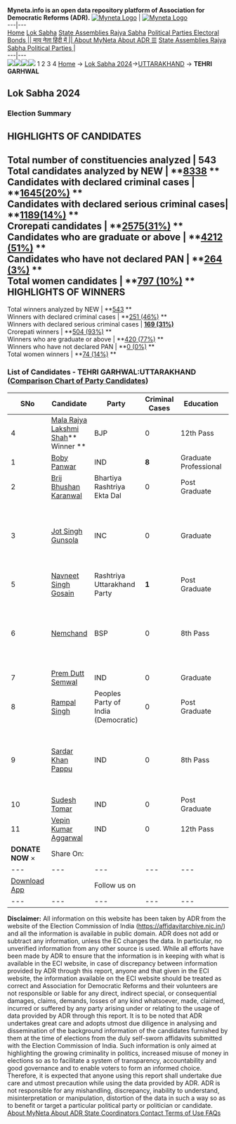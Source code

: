 **Myneta.info is an open data repository platform of Association for Democratic Reforms (ADR).**
[![Myneta Logo](https://www.myneta.info/lib/img/myneta-logo.png)](https://www.myneta.info/) | [![Myneta Logo](https://www.myneta.info/lib/img/adr-logo.png)](https://adrindia.org)  
---|---  
[Home](https://www.myneta.info/) [Lok Sabha](https://www.myneta.info/#ls "Lok Sabha") [ State Assemblies ](https://www.myneta.info/#sa "State Assemblies") [Rajya Sabha](https://www.myneta.info/#rs "Rajya Sabha") [Political Parties ](https://www.myneta.info/party "Political Parties") [ Electoral Bonds ](https://www.myneta.info/electoral_bonds "Electoral Bonds") [ || माय नेता हिंदी में || ](https://translate.google.co.in/translate?prev=hp&hl=en&js=y&u=www.myneta.info&sl=en&tl=hi&history_state0=) [ About MyNeta ](https://adrindia.org/content/about-myneta) [ About ADR ](https://adrindia.org/about-adr/who-we-are) [☰](javascript:void\(0\))
[ State Assemblies ](https://www.myneta.info/#sa "State Assemblies") [ Rajya Sabha ](https://www.myneta.info/#rs "Rajya Sabha") [ Political Parties ](https://www.myneta.info/party "Political Parties")
|   
---|---  
![](https://www.myneta.info/lib/img/banner/banner-1.png)![](https://www.myneta.info/lib/img/banner/banner-2.png)![](https://www.myneta.info/lib/img/banner/banner-3.png)![](https://www.myneta.info/lib/img/banner/banner-4.png)
1  2  3  4 
[Home](https://www.myneta.info/) → [Lok Sabha 2024](https://www.myneta.info/LokSabha2024/)→[UTTARAKHAND](https://www.myneta.info/LokSabha2024/index.php?action=show_constituencies&state_id=34) → **TEHRI GARHWAL**
### 
## Lok Sabha 2024
###  Election Summary 
HIGHLIGHTS OF CANDIDATES  
---  
Total number of constituencies analyzed |  543   
Total candidates analyzed by NEW | **[8338](https://www.myneta.info/LokSabha2024/index.php?action=summary&subAction=candidates_analyzed&sort=candidate#summary) **  
Candidates with declared criminal cases | **[1645(20%)](https://www.myneta.info/LokSabha2024/index.php?action=summary&subAction=crime&sort=candidate#summary) **  
Candidates with declared serious criminal cases| **[1189(14%)](https://www.myneta.info/LokSabha2024/index.php?action=summary&subAction=serious_crime&sort=candidate#summary) **  
Crorepati candidates | **[2575(31%)](https://www.myneta.info/LokSabha2024/index.php?action=summary&subAction=crorepati&sort=candidate#summary) **  
Candidates who are graduate or above | **[4212 (51%)](https://www.myneta.info/LokSabha2024/index.php?action=summary&subAction=education&sort=candidate#summary) **  
Candidates who have not declared PAN | **[264 (3%)](https://www.myneta.info/LokSabha2024/index.php?action=summary&subAction=without_pan&sort=candidate#summary) **  
Total women candidates | **[797 (10%)](https://www.myneta.info/LokSabha2024/index.php?action=summary&subAction=women_candidate&sort=candidate#summary) **  
HIGHLIGHTS OF WINNERS  
---  
Total winners analyzed by NEW | **[543](https://www.myneta.info/LokSabha2024/index.php?action=summary&subAction=winner_analyzed&sort=candidate#summary) **  
Winners with declared criminal cases | **[251 (46%)](https://www.myneta.info/LokSabha2024/index.php?action=summary&subAction=winner_crime&sort=candidate#summary) **  
Winners with declared serious criminal cases | **[169 (31%)](https://www.myneta.info/LokSabha2024/index.php?action=summary&subAction=winner_serious_crime&sort=candidate#summary)**  
Crorepati winners | **[504 (93%)](https://www.myneta.info/LokSabha2024/index.php?action=summary&subAction=winner_crorepati&sort=candidate#summary) **  
Winners who are graduate or above | **[420 (77%)](https://www.myneta.info/LokSabha2024/index.php?action=summary&subAction=winner_education&sort=candidate#summary) **  
Winners who have not declared PAN | **[0 (0%)](https://www.myneta.info/LokSabha2024/index.php?action=summary&subAction=winner_without_pan&sort=candidate#summary) **  
Total women winners | **[74 (14%)](https://www.myneta.info/LokSabha2024/index.php?action=summary&subAction=winner_women&sort=candidate#summary) **  
### List of Candidates - TEHRI GARHWAL:UTTARAKHAND ([Comparison Chart of Party Candidates](https://www.myneta.info/LokSabha2024/comparisonchart.php?constituency_id=443))
SNo | Candidate| Party| Criminal Cases| Education| Age| Total Assets| Liabilities  
---|---|---|---|---|---|---|---  
4  | [Mala Rajya Lakshmi Shah](https://www.myneta.info/LokSabha2024/candidate.php?candidate_id=283)** Winner ** | BJP | 0 | 12th Pass| 73 | Rs 2,06,87,39,424 ~ 206 Crore+ | Rs 17,90,00,000 ~ 17 Crore+  
1  | [Boby Panwar](https://www.myneta.info/LokSabha2024/candidate.php?candidate_id=83) | IND | **8** | Graduate Professional| 26 | Rs 1,46,581 ~ 1 Lacs+ | Rs 1,60,000 ~ 1 Lacs+  
2  | [Brij Bhushan Karanwal](https://www.myneta.info/LokSabha2024/candidate.php?candidate_id=1005) | Bhartiya Rashtriya Ekta Dal | 0 | Post Graduate| 46 | Rs 7,46,10,000 ~ 7 Crore+ | Rs 8,30,000 ~ 8 Lacs+  
3  | [Jot Singh Gunsola](https://www.myneta.info/LokSabha2024/candidate.php?candidate_id=282) | INC | 0 | Graduate| 70 | ![](https://myneta.info/image_v2.php?myneta_folder=LokSabha2024&candidate_id=282&col=ta) | ![](https://myneta.info/image_v2.php?myneta_folder=LokSabha2024&candidate_id=282&col=lia)  
5  | [Navneet Singh Gosain](https://www.myneta.info/LokSabha2024/candidate.php?candidate_id=84) | Rashtriya Uttarakhand Party | **1** | Post Graduate| 54 | Rs 3,34,33,000 ~ 3 Crore+ | Rs 16,00,000 ~ 16 Lacs+  
6  | [Nemchand](https://www.myneta.info/LokSabha2024/candidate.php?candidate_id=281) | BSP | 0 | 8th Pass| 53 | ![](https://myneta.info/image_v2.php?myneta_folder=LokSabha2024&candidate_id=281&col=ta) | ![](https://myneta.info/image_v2.php?myneta_folder=LokSabha2024&candidate_id=281&col=lia)  
7  | [Prem Dutt Semwal](https://www.myneta.info/LokSabha2024/candidate.php?candidate_id=1002) | IND | 0 | Graduate| 50 | Rs 30,41,000 ~ 30 Lacs+ | Rs 80,000 ~ 80 Thou+  
8  | [Rampal Singh](https://www.myneta.info/LokSabha2024/candidate.php?candidate_id=284) | Peoples Party of India (Democratic) | 0 | Post Graduate| 66 | Rs 2,81,58,182 ~ 2 Crore+ | Rs 26,00,000 ~ 26 Lacs+  
9  | [Sardar Khan Pappu](https://www.myneta.info/LokSabha2024/candidate.php?candidate_id=1004) | IND | 0 | 8th Pass| 62 | ![](https://myneta.info/image_v2.php?myneta_folder=LokSabha2024&candidate_id=1004&col=ta) | ![](https://myneta.info/image_v2.php?myneta_folder=LokSabha2024&candidate_id=1004&col=lia)  
10  | [Sudesh Tomar](https://www.myneta.info/LokSabha2024/candidate.php?candidate_id=1001) | IND | 0 | Post Graduate| 43 | Rs 13,90,000 ~ 13 Lacs+ | Rs 1,20,000 ~ 1 Lacs+  
11  | [Vepin Kumar Aggarwal](https://www.myneta.info/LokSabha2024/candidate.php?candidate_id=1003) | IND | 0 | 12th Pass| 60 | Rs 1,90,04,219 ~ 1 Crore+ | Rs 13,42,822 ~ 13 Lacs+  
|  **DONATE NOW** × |  Share On:  | [](https://api.whatsapp.com/send?text=https%3A%2F%2Fmyneta.info%2Fpunjab2022%2Findex.php%3Faction%3Dshow_constituencies%26state_id%3D19) | [](https://www.facebook.com/sharer/sharer.php?u=https%3A%2F%2Fmyneta.info%2Fpunjab2022%2Findex.php%3Faction%3Dshow_constituencies%26state_id%3D19) | [](https://twitter.com/share?url=https%3A%2F%2Fmyneta.info%2Fpunjab2022%2Findex.php%3Faction%3Dshow_constituencies%26state_id%3D19)  
---|---|---|---|---  
| [ Download App ](https://play.google.com/store/apps/details?id=com.webrosoft.myneta1&pcampaignid=pcampaignidMKT-Other-global-all-co-prtnr-py-PartBadge-Mar2515-1) | [](https://play.google.com/store/apps/details?id=com.webrosoft.myneta1&pcampaignid=pcampaignidMKT-Other-global-all-co-prtnr-py-PartBadge-Mar2515-1) |  Follow us on  | [](https://www.facebook.com/adrindia.org/) | [](https://twitter.com/adrspeaks) | [](https://groups.google.com/g/national-election-watch?hl=en&pli=1) | [](https://www.instagram.com/adrspeaks/) | [](https://www.youtube.com/user/adrspeaks) | [](https://sharechat.com/profile/adrspeaks)  
---|---|---|---|---|---|---|---|---  
**Disclaimer:** All information on this website has been taken by ADR from the website of the Election Commission of India (https://affidavitarchive.nic.in/) and all the information is available in public domain. ADR does not add or subtract any information, unless the EC changes the data. In particular, no unverified information from any other source is used. While all efforts have been made by ADR to ensure that the information is in keeping with what is available in the ECI website, in case of discrepancy between information provided by ADR through this report, anyone and that given in the ECI website, the information available on the ECI website should be treated as correct and Association for Democratic Reforms and their volunteers are not responsible or liable for any direct, indirect special, or consequential damages, claims, demands, losses of any kind whatsoever, made, claimed, incurred or suffered by any party arising under or relating to the usage of data provided by ADR through this report. It is to be noted that ADR undertakes great care and adopts utmost due diligence in analysing and dissemination of the background information of the candidates furnished by them at the time of elections from the duly self-sworn affidavits submitted with the Election Commission of India. Such information is only aimed at highlighting the growing criminality in politics, increased misuse of money in elections so as to facilitate a system of transparency, accountability and good governance and to enable voters to form an informed choice. Therefore, it is expected that anyone using this report shall undertake due care and utmost precaution while using the data provided by ADR. ADR is not responsible for any mishandling, discrepancy, inability to understand, misinterpretation or manipulation, distortion of the data in such a way so as to benefit or target a particular political party or politician or candidate. 
[ About MyNeta ](https://adrindia.org/content/about-myneta) [ About ADR ](https://adrindia.org/about-adr/who-we-are) [ State Coordinators ](https://adrindia.org/about-adr/state-coordinators) [ Contact ](https://adrindia.org/contact-us) [ Terms of Use ](https://adrindia.org/content/adr-terms-use) [ FAQs ](https://adrindia.org/content/faqs)
